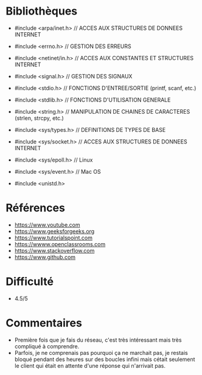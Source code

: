 # Bibliothèques
* #include <arpa/inet.h> // ACCES AUX STRUCTURES DE DONNEES INTERNET
* #include <errno.h> // GESTION DES ERREURS
* #include <netinet/in.h> // ACCES AUX CONSTANTES ET STRUCTURES INTERNET
* #include <signal.h> // GESTION DES SIGNAUX
* #include <stdio.h> // FONCTIONS D'ENTREE/SORTIE (printf, scanf, etc.)
* #include <stdlib.h> // FONCTIONS D'UTILISATION GENERALE
* #include <string.h> // MANIPULATION DE CHAINES DE CARACTERES (strlen, strcpy, etc.)
* #include <sys/types.h> // DEFINITIONS DE TYPES DE BASE
* #include <sys/socket.h> // ACCES AUX STRUCTURES DE DONNEES INTERNET
* #include <sys/epoll.h> // Linux 

* #include <sys/event.h> // Mac OS
* #include <unistd.h>

# Références
* https://www.youtube.com
* https://www.geeksforgeeks.org
* https://www.tutorialspoint.com
* https://wwww.openclassrooms.com
* https://www.stackoverflow.com
* https://www.github.com

# Difficulté
* 4.5/5

# Commentaires
* Première fois que je fais du réseau, c'est très intéressant mais très compliqué à comprendre.
* Parfois, je ne comprenais pas pourquoi ça ne marchait pas, je restais bloqué pendant des heures sur des boucles infini mais cétait seulement le client qui était en attente d'une réponse qui n'arrivait pas.


